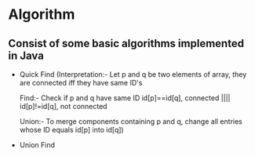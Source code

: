 # Algorithm
## Consist of some basic algorithms implemented in Java
- Quick Find
  (Interpretation:- Let p and q be two elements of array, they are connected iff they have same ID's
  
  Find:- Check if p and q have same ID
         id[p]==id[q], connected ||||
         id[p]!=id[q], not connected
  
  Union:- To merge components containing p and q, change all entries whose ID equals id[p] into id[q])

- Union Find 
  
